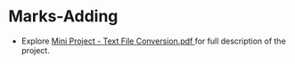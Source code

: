 # Marks-Adding

* Explore <a href="https://github.com/psrana/Mini-Project-Text-File-Conversion">Mini Project - Text File Conversion.pdf </a>for full description of the project.
